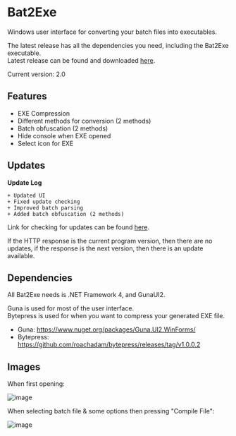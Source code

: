 # Bat2Exe
Windows user interface for converting your batch files into executables.                                                                                                                                                                                                                                                                   

The latest release has all the dependencies you need, including the Bat2Exe executable.                                                                          
Latest release can be found and downloaded [here](https://github.com/dehoisted/Bat2Exe/releases/tag/v2.0).                                                                                                                                                   

Current version: 2.0

## Features
+ EXE Compression
+ Different methods for conversion (2 methods)
+ Batch obfuscation (2 methods)
+ Hide console when EXE opened
+ Select icon for EXE
## Updates
**Update Log**
```
+ Updated UI
+ Fixed update checking
+ Improved batch parsing
+ Added batch obfuscation (2 methods)
```
Link for checking for updates can be found [here](https://pastebin.com/raw/DS0hgb0F).
                                                                                               
If the HTTP response is the current program version, then there are no updates, if the response is the next version, then there is an update available.

## Dependencies
All Bat2Exe needs is .NET Framework 4, and GunaUI2.

Guna is used for most of the user interface.                                                                                     
Bytepress is used for when you want to compress your generated EXE file.
+ Guna: https://www.nuget.org/packages/Guna.UI2.WinForms/                                                               
+ Bytepress: https://github.com/roachadam/bytepress/releases/tag/v1.0.0.2

## Images
When first opening:

![image](https://user-images.githubusercontent.com/75084509/133696989-b6670012-0408-465e-b3a2-87ac7c000ed0.png)


When selecting batch file & some options then pressing "Compile File":

![image](https://user-images.githubusercontent.com/75084509/133697306-d06b5a82-0c6b-4f0c-93a4-baf44cfe934c.png)

